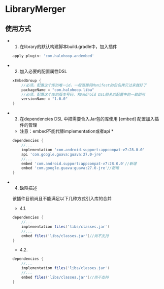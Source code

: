 # LibraryMerger

## 使用方式

* 1. 在library的默认构建脚本build.gradle中，加入插件

    ```groovy
    apply plugin: 'com.halohoop.andembed'
    ```

* 2. 加入必要的配置属性DSL

    ```groovy
    xEmbedGroup {
        //必须。配置这个库的唯一id，一般直接将Manifest的包名拷贝过来就好了
        packageName = "com.halohoop.liba"
        //必须。配置这个库的版本号码，和Android DSL相关的配置中的一致即可
        versionName = "1.0.0"
    }
    ```

* 3. 在dependencies DSL 中把需要合入Jar包的库使用 [embed] 配置加入插件的管理

    * 注意：embed不能代替implementation或者api *

    ```groovy
    dependencies {
        //...
        implementation 'com.android.support:appcompat-v7:28.0.0'
        api 'com.google.guava:guava:27.0-jre'
        //...
        embed 'com.android.support:appcompat-v7:28.0.0'//新增
        embed 'com.google.guava:guava:27.0-jre'//新增
    }
    ```

* 4. 缺陷描述
    
    该插件目前尚且不能满足以下几种方式引入库的合并
    
    * 4.1.

    ```groovy
    dependencies {
        //...
        implementation files('libs/classes.jar')
        //...
        embed files('libs/classes.jar')//尚不支持
    }
    ```

    * 4.2.
    
    ```groovy
    dependencies {
        //...
        implementation files('libs/classes.jar')
        //...
        embed files('libs/classes.jar')//尚不支持
    }
    ```